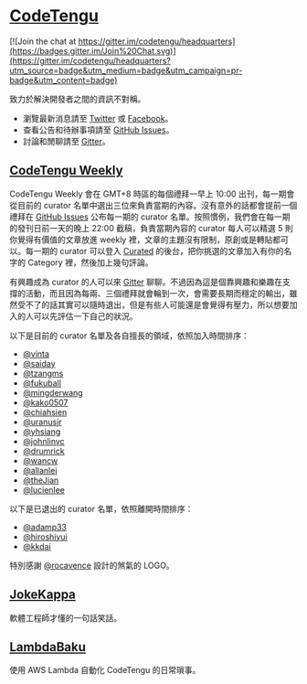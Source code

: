 # [CodeTengu](https://codetengu.com/)

[![Join the chat at https://gitter.im/codetengu/headquarters](https://badges.gitter.im/Join%20Chat.svg)](https://gitter.im/codetengu/headquarters?utm_source=badge&utm_medium=badge&utm_campaign=pr-badge&utm_content=badge)

致力於解決開發者之間的資訊不對稱。

* 瀏覽最新消息請至 [Twitter](https://twitter.com/codetengu) 或 [Facebook](https://www.facebook.com/codetengu)。
* 查看公告和待辦事項請至 [GitHub Issues](https://github.com/codetengu/headquarters/issues)。
* 討論和閒聊請至 [Gitter](https://gitter.im/codetengu/headquarters)。

## [CodeTengu Weekly](https://weekly.codetengu.com/)

CodeTengu Weekly 會在 GMT+8 時區的每個禮拜一早上 10:00 出刊，每一期會從目前的 curator 名單中選出三位來負責當期的內容。沒有意外的話都會提前一個禮拜在 [GitHub Issues](https://github.com/codetengu/headquarters/issues) 公布每一期的 curator 名單。按照慣例，我們會在每一期的發刊日前一天的晚上 22:00 截稿，負責當期內容的 curator 每人可以精選 5 則你覺得有價值的文章放進 weekly 裡，文章的主題沒有限制，原創或是轉貼都可以。每一期的 curator 可以登入 [Curated](https://my.curated.co/codetengu/issues) 的後台，把你挑選的文章加入有你的名字的 Category 裡，然後加上幾句評論。

有興趣成為 curator 的人可以來 [Gitter](https://gitter.im/codetengu/headquarters) 聊聊。不過因為這是個靠興趣和樂趣在支撐的活動，而且因為每兩、三個禮拜就會輪到一次，會需要長期而穩定的輸出，雖然受不了的話其實可以隨時退出，但是有些人可能還是會覺得有壓力，所以想要加入的人可以先評估一下自己的狀況。

以下是目前的 curator 名單及各自擅長的領域，依照加入時間排序：

* [@vinta](https://github.com/vinta)
* [@saiday](https://github.com/saiday)
* [@tzangms](https://github.com/tzangms)
* [@fukuball](https://github.com/fukuball)
* [@mingderwang](https://github.com/mingderwang)
* [@kako0507](https://github.com/kako0507)
* [@chiahsien](https://github.com/chiahsien)
* [@uranusjr](https://github.com/uranusjr)
* [@yhsiang](https://github.com/yhsiang)
* [@johnlinvc](https://github.com/johnlinvc)
* [@drumrick](https://github.com/drumrick)
* [@wancw](https://github.com/wancw)
* [@allanlei](https://github.com/allanlei)
* [@theJian](https://github.com/thejian)
* [@lucienlee](https://github.com/lucienlee)

以下是已退出的 curator 名單，依照離開時間排序：

* [@adamp33](https://github.com/adamp33)
* [@hiroshiyui](https://github.com/hiroshiyui)
* [@kkdai](https://github.com/kkdai)

特別感謝 [@rocavence](https://www.linkedin.com/in/rocavence) 設計的煞氣的 LOGO。

## [JokeKappa](https://github.com/CodeTengu/jokekappa)

軟體工程師才懂的一句話笑話。

## [LambdaBaku](https://github.com/CodeTengu/lambdabaku)

使用 AWS Lambda 自動化 CodeTengu 的日常瑣事。
